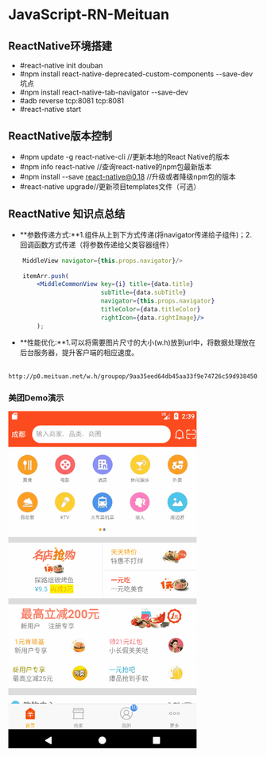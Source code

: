 # JavaScript-RN-Meituan

## ReactNative环境搭建
  * #react-native init douban
  * #npm install react-native-deprecated-custom-components --save-dev 坑点
  * #npm install react-native-tab-navigator --save-dev
  * #adb reverse tcp:8081 tcp:8081
  * #react-native start

## ReactNative版本控制
  * #npm update -g react-native-cli //更新本地的React Native的版本
  * #npm info react-native //查询react-native的npm包最新版本
  * #npm install --save react-native@0.18 //升级或者降级npm包的版本
  * #react-native upgrade//更新项目templates文件（可选）

## ReactNative 知识点总结

* **参数传递方式:**1.组件从上到下方式传递(将navigator传递给子组件)；2.回调函数方式传递（将参数传递给父类容器组件）
```jsx
    MiddleView navigator={this.props.navigator}/>

```

```jsx
    itemArr.push(
        <MiddleCommonView key={i} title={data.title}
                          subTitle={data.subTitle}
                          navigator={this.props.navigator}
                          titleColor={data.titleColor}
                          rightIcon={data.rightImage}/>
        );
```


* **性能优化:**1.可以将需要图片尺寸的大小(w.h)放到url中，将数据处理放在后台服务器，提升客户端的相应速度。

```JSX
    http://p0.meituan.net/w.h/groupop/9aa35eed64db45aa33f9e74726c59d938450.png
```

### 美团Demo演示
![image](https://github.com/Jony-Li/JavaScript-RN-Meituan/blob/master/meituan/JavaScript-RN-Meituan.gif)